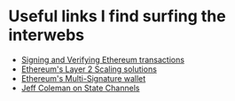 # Useful links I find surfing the interwebs

- [Signing and Verifying Ethereum transactions](https://dzone.com/articles/signing-and-verifying-ethereum-signatures)
- [Ethereum's Layer 2 Scaling solutions](https://medium.com/l4-media/making-sense-of-ethereums-layer-2-scaling-solutions-state-channels-plasma-and-truebit-22cb40dcc2f4)
- [Ethereum's Multi-Signature wallet](https://medium.com/hellogold/ethereum-multi-signature-wallets-77ab926ab63b)
- [Jeff Coleman on State Channels](https://www.jeffcoleman.ca/state-channels/)
